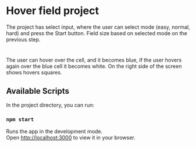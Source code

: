 # Hover field project

The project has select input, where the user can select mode (easy, normal, hard) and press the Start button. Field size based on selected mode on the previous step.

#

The user can hover over the cell, and it becomes blue, if the user hovers again over the blue cell it becomes white. On the right side of the screen shows hovers squares.

## Available Scripts

In the project directory, you can run:

### `npm start`

Runs the app in the development mode.\
Open [http://localhost:3000](http://localhost:3000) to view it in your browser.
